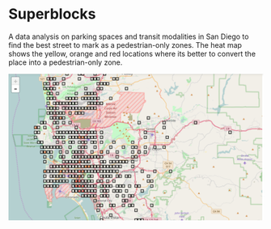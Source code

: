 # Superblocks
A data analysis on parking spaces and transit modalities in San Diego to find the best street to mark as a pedestrian-only zones.
The heat map shows the yellow, orange and red locations where its better to convert the place into a pedestrian-only zone.

![Alt text](/19022744_10155197624110638_2015537750_o.png?raw=true "Heat Map")
